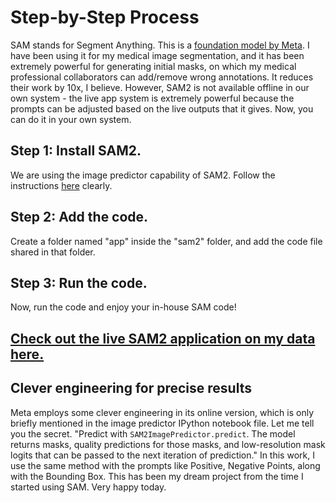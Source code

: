 # Step-by-Step Process
SAM stands for Segment Anything. This is a [foundation model by Meta](https://segment-anything.com/). I have been using it for my medical image segmentation, and it has been extremely powerful for generating initial masks, on which my medical professional collaborators can add/remove wrong annotations. It reduces their work by 10x, I believe. However, SAM2 is not available offline in our own system - the live app system is extremely powerful because the prompts can be adjusted based on the live outputs that it gives. Now, you can do it in your own system. 

## Step 1: Install SAM2.
We are using the image predictor capability of SAM2. Follow the instructions [here](https://github.com/facebookresearch/sam2) clearly.

## Step 2: Add the code.
Create a folder named "app" inside the "sam2" folder, and add the code file shared in that folder.

## Step 3: Run the code.
Now, run the code and enjoy your in-house SAM code!

[Check out the live SAM2 application on my data here.
](https://www.linkedin.com/posts/srijit-mukherjee_code-%F0%9D%90%92%F0%9D%90%AE%F0%9D%90%A9%F0%9D%90%9E%F0%9D%90%AB%F0%9D%90%9F%F0%9D%90%9A%F0%9D%90%AC%F0%9D%90%AD-%F0%9D%90%92%F0%9D%90%9E%F0%9D%90%A0%F0%9D%90%A6%F0%9D%90%9E%F0%9D%90%A7%F0%9D%90%AD-activity-7388539178927493120-Iint?utm_source=share&utm_medium=member_desktop&rcm=ACoAAB2QfP8BepQmyPYA2Ly4YR-iNUAam41Nk2M)
--- 

## Clever engineering for precise results
Meta employs some clever engineering in its online version, which is only briefly mentioned in the image predictor IPython notebook file. Let me tell you the secret. "Predict with `SAM2ImagePredictor.predict`. The model returns masks, quality predictions for those masks, and low-resolution mask logits that can be passed to the next iteration of prediction." In this work, I use the same method with the prompts like Positive, Negative Points, along with the Bounding Box. This has been my dream project from the time I started using SAM. Very happy today.

